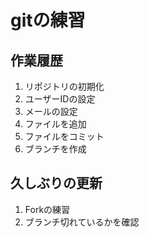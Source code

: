 # gitの練習

## 作業履歴
1. リポジトリの初期化
2. ユーザーIDの設定
3. メールの設定
4. ファイルを追加
5. ファイルをコミット
6. ブランチを作成

## 久しぶりの更新
1. Forkの練習
2. ブランチ切れているかを確認
